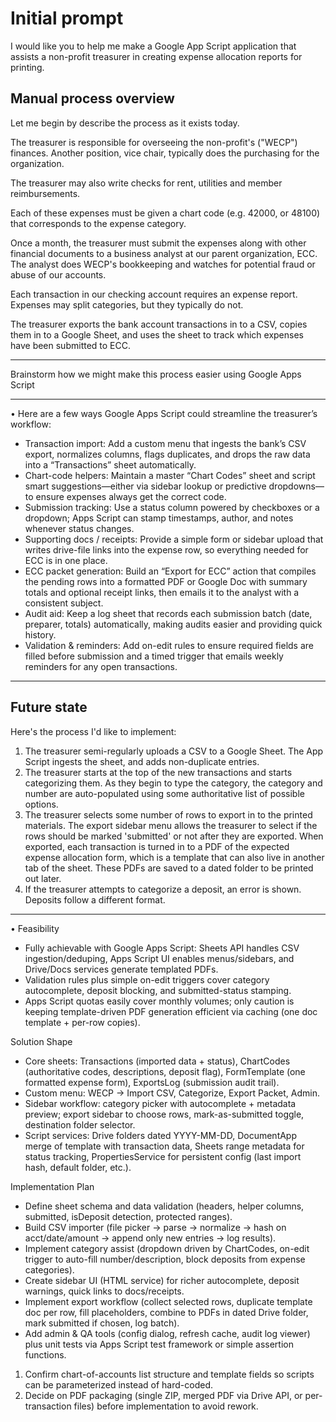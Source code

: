# Initial prompt

I would like you to help me make a Google App Script application that assists a non-profit treasurer in creating expense allocation reports for printing. 

## Manual process overview

Let me begin by describe the process as it exists today. 

The treasurer is responsible for overseeing the non-profit's ("WECP") finances. Another position, vice chair, typically does the purchasing for the organization. 

The treasurer may also write checks for rent, utilities and member reimbursements. 

Each of these expenses must be given a chart code (e.g. 42000, or 48100) that corresponds to the expense category. 

Once a month, the treasurer must submit the expenses along with other financial documents to a business analyst at our parent organization, ECC. The analyst does WECP's bookkeeping and watches for potential fraud or abuse of our accounts.

Each transaction in our checking account requires an expense report. Expenses may split categories, but they typically do not. 

The treasurer exports the bank account transactions in to a CSV, copies them in to a Google Sheet, and uses the sheet to track which expenses have been submitted to ECC. 

---

Brainstorm how we might make this process easier using Google Apps Script

---

• Here are a few ways Google Apps Script could streamline the treasurer’s workflow:

  - Transaction import: Add a custom menu that ingests the bank’s CSV export, normalizes columns, flags duplicates, and drops the raw data into a “Transactions” sheet automatically.
  - Chart-code helpers: Maintain a master “Chart Codes” sheet and script smart suggestions—either via sidebar lookup or predictive dropdowns—to ensure expenses always get the correct code.
  - Submission tracking: Use a status column powered by checkboxes or a dropdown; Apps Script can stamp timestamps, author, and notes whenever status changes.
  - Supporting docs / receipts: Provide a simple form or sidebar upload that writes drive-file links into the expense row, so everything needed for ECC is in one place.
  - ECC packet generation: Build an “Export for ECC” action that compiles the pending rows into a formatted PDF or Google Doc with summary totals and optional receipt links, then emails it to the analyst with a consistent subject.
  - Audit aid: Keep a log sheet that records each submission batch (date, preparer, totals) automatically, making audits easier and providing quick history.
  - Validation & reminders: Add on-edit rules to ensure required fields are filled before submission and a timed trigger that emails weekly reminders for any open transactions.

---

## Future state

Here's the process I'd like to implement:

1. The treasurer semi-regularly uploads a CSV to a Google Sheet. The App Script ingests the sheet, and adds non-duplicate entries.
2. The treasurer starts at the top of the new transactions and starts categorizing them. As they begin to type the category, the category and number are auto-populated using some authoritative list of possible options.
3. The treasurer selects some number of rows to export in to the printed materials. The export sidebar menu allows the treasurer to select if the rows should be marked 'submitted' or not after they are exported. When exported, each transaction is turned in to a PDF of the expected expense allocation form, which is a template that can also live in another tab of the sheet. These PDFs are saved to a dated folder to be printed out later.
4. If the treasurer attempts to categorize a deposit, an error is shown. Deposits follow a different format. 

---

• Feasibility

  - Fully achievable with Google Apps Script: Sheets API handles CSV ingestion/deduping, Apps Script UI enables menus/sidebars, and Drive/Docs services generate templated PDFs.
  - Validation rules plus simple on-edit triggers cover category autocomplete, deposit blocking, and submitted-status stamping.
  - Apps Script quotas easily cover monthly volumes; only caution is keeping template-driven PDF generation efficient via caching (one doc template + per-row copies).

  Solution Shape

  - Core sheets: Transactions (imported data + status), ChartCodes (authoritative codes, descriptions, deposit flag), FormTemplate (one formatted expense form), ExportsLog (submission audit trail).
  - Custom menu: WECP → Import CSV, Categorize, Export Packet, Admin.
  - Sidebar workflow: category picker with autocomplete + metadata preview; export sidebar to choose rows, mark-as-submitted toggle, destination folder selector.
  - Script services: Drive folders dated YYYY-MM-DD, DocumentApp merge of template with transaction data, Sheets range metadata for status tracking, PropertiesService for persistent config (last import hash, default folder, etc.).

  Implementation Plan

  - Define sheet schema and data validation (headers, helper columns, submitted, isDeposit detection, protected ranges).
  - Build CSV importer (file picker → parse → normalize → hash on acct/date/amount → append only new entries → log results).
  - Implement category assist (dropdown driven by ChartCodes, on-edit trigger to auto-fill number/description, block deposits from expense categories).
  - Create sidebar UI (HTML service) for richer autocomplete, deposit warnings, quick links to docs/receipts.
  - Implement export workflow (collect selected rows, duplicate template doc per row, fill placeholders, combine to PDFs in dated Drive folder, mark submitted if chosen, log batch).
  - Add admin & QA tools (config dialog, refresh cache, audit log viewer) plus unit tests via Apps Script test framework or simple assertion functions.

  1. Confirm chart-of-accounts list structure and template fields so scripts can be parameterized instead of hard-coded.
  2. Decide on PDF packaging (single ZIP, merged PDF via Drive API, or per-transaction files) before implementation to avoid rework.